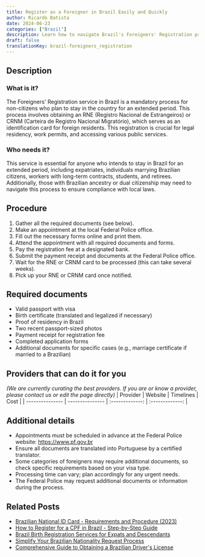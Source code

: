 ```yaml
---
title: Register as a Foreigner in Brazil Easily and Quickly
author: Ricardo Batista
date: 2024-06-23
categories: ["Brazil"]
description: Learn how to navigate Brazil's Foreigners' Registration process with our step-by-step guide and required documents checklist.
draft: false
translationKey: brazil-foreigners_registration
---
```


## Description
### What is it?
The Foreigners' Registration service in Brazil is a mandatory process for non-citizens who plan to stay in the country for an extended period. This process involves obtaining an RNE (Registro Nacional de Estrangeiros) or CRNM (Carteira de Registro Nacional Migratório), which serves as an identification card for foreign residents. This registration is crucial for legal residency, work permits, and accessing various public services.

### Who needs it?
This service is essential for anyone who intends to stay in Brazil for an extended period, including expatriates, individuals marrying Brazilian citizens, workers with long-term contracts, students, and retirees. Additionally, those with Brazilian ancestry or dual citizenship may need to navigate this process to ensure compliance with local laws.

## Procedure

1. Gather all the required documents (see below).
2. Make an appointment at the local Federal Police office.
3. Fill out the necessary forms online and print them.
4. Attend the appointment with all required documents and forms.
5. Pay the registration fee at a designated bank.
6. Submit the payment receipt and documents at the Federal Police office.
7. Wait for the RNE or CRNM card to be processed (this can take several weeks).
8. Pick up your RNE or CRNM card once notified.


## Required documents

- Valid passport with visa
- Birth certificate (translated and legalized if necessary)
- Proof of residency in Brazil
- Two recent passport-sized photos
- Payment receipt for registration fee
- Completed application forms
- Additional documents for specific cases (e.g., marriage certificate if married to a Brazilian)


## Providers that can do it for you
_(We are currently curating the best providers. If you are or know a provider, please contact us or edit the page directly)_
| Provider        |     Website     |     Timelines    |       Cost      |
| --------------- | --------------- |  :-------------: | :-------------: |

## Additional details

- Appointments must be scheduled in advance at the Federal Police website: https://www.pf.gov.br
- Ensure all documents are translated into Portuguese by a certified translator.
- Some categories of foreigners may require additional documents, so check specific requirements based on your visa type.
- Processing time can vary; plan accordingly for any urgent needs.
- The Federal Police may request additional documents or information during the process.

## Related Posts

- [Brazilian National ID Card - Requirements and Procedure (2023)](https://tramitit.com/english/guides/brazil/national_id/)
- [How to Register for a CPF in Brazil - Step-by-Step Guide](https://tramitit.com/english/guides/brazil/cpf_registration/)
- [Brazil Birth Registration Services for Expats and Descendants](https://tramitit.com/english/guides/brazil/birth_registration/)
- [Simplify Your Brazilian Nationality Request Process](https://tramitit.com/english/guides/brazil/nationality_request/)
- [Comprehensive Guide to Obtaining a Brazilian Driver's License](https://tramitit.com/english/guides/brazil/driving_license/)